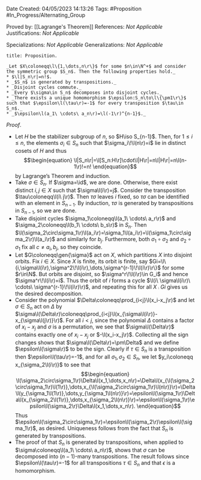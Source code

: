 <div class="topSpace"></div>

Date Created: 04/05/2023 14:13:26
Tags: #Proposition #In_Progress/Alternating_Group

Proved by: [[Lagrange's Theorem]]
References: _Not Applicable_
Justifications: _Not Applicable_

Specializations: _Not Applicable_
Generalizations: _Not Applicable_

``` ad-Proposition
title: Proposition.

_Let $X\coloneqq\l\{1,\dots,n\r\}$ for some $n\in\N^+$ and consider the symmetric group $S_n$. Then the following properties hold._
* $\l|S_n\r|=n!$.
* _$S_n$ is generated by transpositions._
* _Disjoint cycles commute._
* _Every $\sigma\in S_n$ decomposes into disjoint cycles._
* _There exists a unique homomorphism $\epsilon:S_n\to\l\{\pm1\r\}$ such that $\epsilon\l(\tau\r)=-1$ for every transposition $\tau\in S_n$._
* _$\epsilon\l(a_1\ \cdots\ a_n\r)=\l(-1\r)^{n-1}$._

```

_Proof_.
* Let $H$ be the stabilizer subgroup of $n$, so $H\iso S_{n-1}$. Then, for $1\leq i\leq n$, the elements $\sigma_i\in S_n$ such that $\sigma_i\!\l(n\r)=i$ lie in distinct cosets of $H$ and thus
$$\begin{equation}
    \l|S_n\r|=\l[S_n:H\r]\cdot\l|H\r|=n\l|H\r|=n\l(n-1\r)!=n!
\end{equation}$$
by Lagrange$\textrm{'}$s Theorem and induction.
* Take $\sigma\in S_n$. If $\sigma=\id$, we are done. Otherwise, there exist distinct $i,j\in X$ such that $\sigma\l(i\r)=j$. Consider the transposition $\tau\coloneqq\l(i\ j\r)$. Then $\tau\sigma$ leaves $i$ fixed, so $\tau\sigma$ can be identified with an element in $S_{n-1}$. By induction, $\tau\sigma$ is generated by transpositions in $S_{n-1}$, so we are done.
* Take disjoint cycles $\sigma_1\coloneqq\l(a_1\ \cdots\ a_r\r)$ and $\sigma_2\coloneqq\l(b_1\ \cdots\ b_s\r)$ in $S_n$. Then $\l(\sigma_2\circ\sigma_1\r)\l(a_i\r)=\sigma_1\l(a_i\r)=\l(\sigma_1\circ\sigma_2\r)\l(a_i\r)$ and similarly for $b_j$. Furthermore, both $\sigma_1\circ \sigma_2$ and $\sigma_2\circ\sigma_1$ fix all $c\neq a_i,b_j$, so they coincide.
* Let $G\coloneqq\gen{\sigma}$ act on $X$, which partitions $X$ into disjoint orbits. Fix $i\in X$. Since $X$ is finite, its orbit is finite, say $Gi=\l\{i,\sigma\l(i\r),\sigma^2\!\l(i\r),\dots,\sigma^{r-1}\!\l(i\r)\r\}$ for some $r\in\N$. But orbits are disjoint, so $\sigma^r\!\l(i\r)\in G_i$ and hence $\sigma^r\!\l(i\r)=i$. Thus the orbit of $i$ forms a cycle $\l(i\ \sigma\l(i\r)\ \cdots\ \sigma^{r-1}\!\l(i\r)\r)$, and repeating this for all $X\comp Gi$ gives us the desired decomposition.
* Consider the polynomial $\Delta\coloneqq\prod_{i<j}\l(x_i-x_j\r)$ and let $\sigma\in S_n$ act on $\Delta$ by $\sigma\l(\Delta\r)\coloneqq\prod_{i<j}\l(x_{\sigma\l(i\r)}-x_{\sigma\l(j\r)}\r)$. For all $i<j$, since the polynomial $\Delta$ contains a factor of $x_i-x_j$ and $\sigma$ is a permutation, we see that $\sigma\l(\Delta\r)$ contains exactly one of $x_i-x_j$ or $-\l(x_i-x_j\r)$. Collecting all the sign changes shows that $\sigma\l(\Delta\r)=\pm\Delta$ and we define $\epsilon\l(\sigma\r)$ to be the sign. Clearly if $\tau\in S_n$ is a transposition then $\epsilon\l(\tau\r)=-1$, and for all $\sigma_1,\sigma_2\in S_n$, we let $y_i\coloneqq x_{\sigma_2\l(i\r)}$ to see that
$$\begin{equation}
    \l(\sigma_2\circ\sigma_1\r)\Delta\l(x_1,\dots,x_n\r)=\Delta\l(x_{\l(\sigma_2\circ\sigma_1\r)\l(1\r)},\dots,x_{\l(\sigma_2\circ\sigma_1\r)\l(n\r)}\r)=\Delta\l(y_{\sigma_1\l(1\r)},\dots,y_{\sigma_1\l(n\r)}\r)=\epsilon\l(\sigma_1\r)\Delta\l(x_{\sigma_2\l(1\r)},\dots,x_{\sigma_2\l(n\r)}\r)=\epsilon\l(\sigma_1\r)\epsilon\l(\sigma_2\r)\Delta\l(x_1,\dots,x_n\r).
\end{equation}$$
Thus $\epsilon\l(\sigma_2\circ\sigma_1\r)=\epsilon\l(\sigma_2\r)\epsilon\l(\sigma_1\r)$, as desired. Uniqueness follows from the fact that $S_n$ is generated by transpositions.
* The proof of that $S_n$ is generated by transpositions, when applied to $\sigma\coloneqq\l(a_1\ \cdots\ a_n\r)$, shows that $\sigma$ can be decomposed into ($n-1$)-many transpositions. The result follows since $\epsilon\l(\tau\r)=-1$ for all transpositions $\tau\in S_n$ and that $\epsilon$ is a homomorphism.
